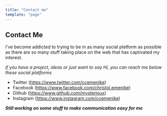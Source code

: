 ```yaml
---
title: "Contact me"
template: "page"
---
```


## Contact Me
I've become addicted to trying to be in as many social platform as possible as there are so many stuff taking place on the web that has captivated my interest.

*if you have a project, ideas or just want to say Hi, you can reach me below these social platforms*


+ Twitter (https://www.twitter.com/ccemenike)
+ Facebook (https://www.facebook.com/christol.emenike)
+ Github (https://www.github.com/mysterioux)
+ Instagram (https://www.instagram.com/ccemenike)


**_Still working on some stuff to make communication easy for me_**

<!-- ## Send me a mail
<form name="contact" netlify>
  <p>
    <label>Name <input type="text" name="name" /></label>
  </p>
  <p>
    <label>Email <input type="email" name="email" /></label>
  </p>
  <p>
    <label>Content</label>
    <textarea row=10 cols=25></textarea>
  </p>
  <p>
    <button type="submit">Send</button>
  </p>
</form> -->